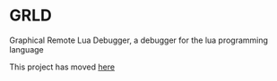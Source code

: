# GRLD
Graphical Remote Lua Debugger, a debugger for the lua programming language

This project has moved [here](https://gitlab.youb.fr/youen/GRLD)